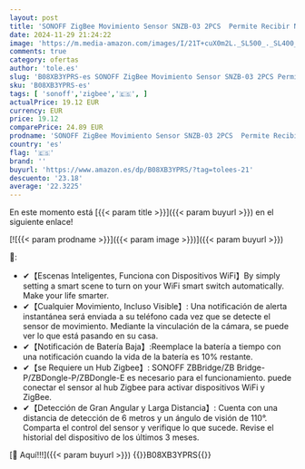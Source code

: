 ```yaml
---
layout: post
title: 'SONOFF ZigBee Movimiento Sensor SNZB-03 2PCS  Permite Recibir Notificaciones o Realizar Una Acción Cuando se Registra un Movimiento  SONOFF ZBBridge Requerido  Baterías Incluidas'
date: 2024-11-29 21:24:22
image: 'https://m.media-amazon.com/images/I/21T+cuX0m2L._SL500_._SL400_.jpg'
comments: true
category: ofertas
author: 'tole.es'
slug: 'B08XB3YPRS-es SONOFF ZigBee Movimiento Sensor SNZB-03 2PCS Permite...'
sku: 'B08XB3YPRS-es'
tags: [ 'sonoff','zigbee','🇪🇸', ]
actualPrice: 19.12 EUR
currency: EUR
price: 19.12
comparePrice: 24.89 EUR
prodname: 'SONOFF ZigBee Movimiento Sensor SNZB-03 2PCS  Permite Recibir Notificaciones o Realizar Una Acción Cuando se Registra un Movimiento  SONOFF ZBBridge Requerido  Baterías Incluidas'
country: 'es'
flag: '🇪🇸'
brand: ''
buyurl: 'https://www.amazon.es/dp/B08XB3YPRS/?tag=tolees-21'
descuento: '23.18'
average: '22.3225'
---
```


En este momento está [{{< param title >}}]({{< param buyurl >}}) en el siguiente enlace!

[![{{< param prodname >}}]({{< param image >}})]({{< param buyurl >}})

🔎:

- ✔【Escenas Inteligentes, Funciona con Dispositivos WiFi】By simply setting a smart scene to turn on your WiFi smart switch automatically. Make your life smarter.
- ✔【Cualquier Movimiento, Incluso Visible】: Una notificación de alerta instantánea será enviada a su teléfono cada vez que se detecte el sensor de movimiento. Mediante la vinculación de la cámara, se puede ver lo que está pasando en su casa.
- ✔【Notificación de Batería Baja】:Reemplace la batería a tiempo con una notificación cuando la vida de la batería es 10% restante.
- ✔【se Requiere un Hub Zigbee】: SONOFF ZBBridge/ZB Bridge-P/ZBDongle-P/ZBDongle-E es necesario para el funcionamiento. puede conectar el sensor al hub Zigbee para activar dispositivos WiFi y ZigBee.
- ✔【Detección de Gran Angular y Larga Distancia】: Cuenta con una distancia de detección de 6 metros y un ángulo de visión de 110°. Comparta el control del sensor y verifique lo que sucede. Revise el historial del dispositivo de los últimos 3 meses.

[🛒 Aquí!!!]({{< param buyurl >}})
{{<world>}}B08XB3YPRS{{</world>}}
